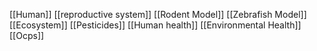 [[Human]]
[[reproductive system]]
[[Rodent Model]]
[[Zebrafish Model]]
[[Ecosystem]]
[[Pesticides]]
[[Human health]]
[[Environmental Health]]
[[Ocps]]
